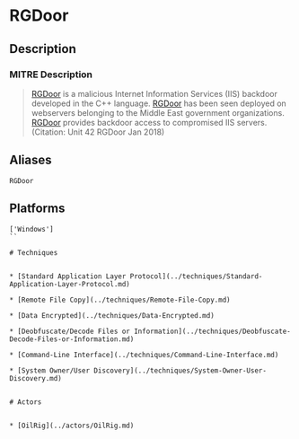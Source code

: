 
# RGDoor

## Description

### MITRE Description

> [RGDoor](https://attack.mitre.org/software/S0258) is a malicious Internet Information Services (IIS) backdoor developed in the C++ language. [RGDoor](https://attack.mitre.org/software/S0258) has been seen deployed on webservers belonging to the Middle East government organizations. [RGDoor](https://attack.mitre.org/software/S0258) provides backdoor access to compromised IIS servers. (Citation: Unit 42 RGDoor Jan 2018)

## Aliases

```
RGDoor
```

## Platforms

```
['Windows']
``

# Techniques


* [Standard Application Layer Protocol](../techniques/Standard-Application-Layer-Protocol.md)

* [Remote File Copy](../techniques/Remote-File-Copy.md)
    
* [Data Encrypted](../techniques/Data-Encrypted.md)
    
* [Deobfuscate/Decode Files or Information](../techniques/Deobfuscate-Decode-Files-or-Information.md)
    
* [Command-Line Interface](../techniques/Command-Line-Interface.md)
    
* [System Owner/User Discovery](../techniques/System-Owner-User-Discovery.md)
    

# Actors


* [OilRig](../actors/OilRig.md)

